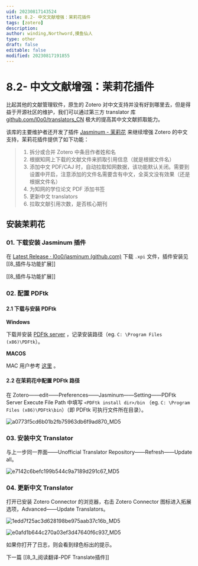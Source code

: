 ```yaml
---
uid: 20230817143524
title: 8.2- 中文文献增强：茉莉花插件
tags: [zotero]
description: 
author: winding,Northword,摸鱼仙人
type: other
draft: false
editable: false
modified: 20230817191855
---
```


# 8.2- 中文文献增强：茉莉花插件

比起其他的文献管理软件，原生的 Zotero 对中文支持并没有好到哪里去，但是得益于开源社区的维护，我们可以通过第三方 translator 库 [github.com/l0o0/translators\_CN](https://github.com/l0o0/translators_CN) 极大的提高其中文文献抓取能力。

该库的主要维护者还开发了插件 [Jasminum - 茉莉花](https://github.com/l0o0/jasminum) 来继续增强 Zotero 的中文支持，茉莉花插件提供了如下功能：

> 1. 拆分或合并 Zotero 中条目作者姓和名
> 2. 根据知网上下载的文献文件来抓取引用信息（就是根据文件名）
> 3. 添加中文 PDF/CAJ 时，自动拉取知网数据，该功能默认关闭。需要到设置中开启，注意添加的文件名需要含有中文，全英文没有效果（还是根据文件名）
> 4. 为知网的学位论文 PDF 添加书签
> 5. 更新中文 translators
> 6. 拉取文献引用次数，是否核心期刊

## 安装茉莉花

### 01. 下载安装 Jasminum 插件

在 [Latest Release · l0o0/jasminum (github.com)](https://github.com/l0o0/jasminum/releases/latest) 下载 `.xpi` 文件，插件安装见 [[8_插件与功能扩展]]

[[8_插件与功能扩展]]

### 02. 配置 PDFtk

#### 2.1 下载与安装 PDFtk

**Windows**

下载并安装 [PDFtk server](https://www.pdflabs.com/tools/pdftk-server/) ，记录安装路径（eg. `C: \Program Files (x86)\PDFtk`）。

**MACOS**

MAC 用户参考 [这里](https://github.com/l0o0/jasminum#%E5%A6%82%E4%BD%95%E4%BD%BF%E7%94%A8) 。

#### 2.2 在茉莉花中配置 PDFtk 路径

在 Zotero——edit——Preferences——Jasminum——Setting——PDFtk Server Execute File Path 中填写 `<PDFtk install dir>/bin` （eg. `C: \Program Files (x86)\PDFtk\bin`）（即 PDFtk 可执行文件所在目录）。

![a0773f5cd6b01b2fb75963db6f9ad870_MD5](https://cdn.pkmer.cn/images/202308171545439.png!pkmer)

### 03. 安装中文 Translator

与上一步同一界面——Unofficial Translator Repository——Refresh——Update all。

![e7142c6befc199b544c9a7189d291c67_MD5](https://cdn.pkmer.cn/images/202308171545440.png!pkmer)

### 04. 更新中文 Translator

打开已安装 Zotero Connector 的浏览器，右击 Zotero Connector 图标进入拓展选项，Advanced——Update Translators。

![1edd7f25ac3d628198be975aab37c16b_MD5](https://cdn.pkmer.cn/images/202308171545441.png!pkmer)

![e0afd1b644c270a03ef3d47640f6c937_MD5](https://cdn.pkmer.cn/images/202308171545442.png!pkmer)

如果你打开了日志，则会看到绿色标出的提示。

下一篇 [[8_3_阅读翻译-PDF Translate插件]]